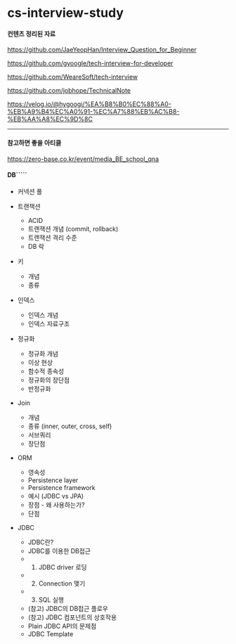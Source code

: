 # cs-interview-study

#### 컨텐츠 정리된 자료

https://github.com/JaeYeopHan/Interview_Question_for_Beginner

https://github.com/gyoogle/tech-interview-for-developer

https://github.com/WeareSoft/tech-interview

https://github.com/jobhope/TechnicalNote

https://velog.io/@hygoogi/%EA%B8%B0%EC%88%A0-%EB%A9%B4%EC%A0%91-%EC%A7%88%EB%AC%B8-%EB%AA%A8%EC%9D%8C

---

#### 참고하면 좋을 아티클

https://zero-base.co.kr/event/media_BE_school_qna

#### DB`````

- 커넥션 풀

- 트랜잭션
  - ACID
  - 트랜잭션 개념 (commit, rollback)
  - 트랜잭션 격리 수준
  - DB 락
  
- 키
  - 개념
  - 종류

- 인덱스
  - 인덱스 개념
  - 인덱스 자료구조
  
- 정규화
  - 정규화 개념
  - 이상 현상
  - 함수적 종속성
  - 정규화의 장단점
  - 반정규화
  
- Join
  - 개념
  - 종류 (inner, outer, cross, self)
  - 서브쿼리
  - 장단점
  
- ORM
  - 영속성
  - Persistence layer
  - Persistence framework 
  - 예시 (JDBC vs JPA)
  - 장점 - 왜 사용하는가? 
  - 단점

- JDBC
  - JDBC란?
  - JDBC를 이용한 DB접근
  - 1. JDBC driver 로딩
  - 2. Connection 맺기
  - 3. SQL 실행 
  - (참고) JDBC의 DB접근 플로우
  - (참고) JDBC 컴포넌트의 상호작용
  - Plain JDBC API의 문제점
  - JDBC Template